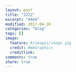 ```yaml
---
layout: post
title: "2222"
excerpt: "4444"
modified: 2017-04-10
categories: "blog"
tags: []
image:
  feature: #/images/image.jpg
  credit: #WeGraphics
  creditlink: 
comments: true
share: true
---
```

